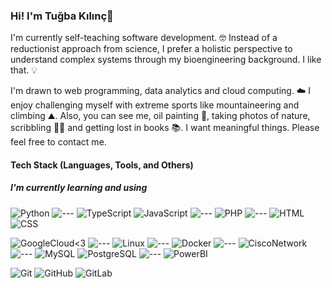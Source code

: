 ### Hi! I'm Tuğba Kılınç👋

I'm currently self-teaching software development. 🤓 Instead of a reductionist approach from science, I prefer a holistic perspective to understand complex systems through my bioengineering background. I like that. 💡

I'm drawn to web programming, data analytics and cloud computing. ☁️ I enjoy challenging myself with extreme sports like mountaineering and climbing ⛰️. Also, you can see me, oil painting 🎨, taking photos of nature, scribbling ✍🏼 and getting lost in books 📚.
I want meaningful things. Please feel free to contact me.
<!--
#### Connect with me:
-->
#### Tech Stack (Languages, Tools, and Others)
##### I'm currently learning and using

![Python](https://img.shields.io/badge/Python-FFD43B?style=for-the-badge&logo=python&logoColor=blue)
![---](https://img.shields.io/badge/%7C-black?style=flat-square)<!--Spacer -->
![TypeScript](https://img.shields.io/badge/TypeScript-007ACC?style=for-the-badge&logo=typescript&logoColor=white)
![JavaScript](https://img.shields.io/badge/JavaScript-323330?style=for-the-badge&logo=javascript&logoColor=F7DF1E)
![---](https://img.shields.io/badge/%7C-black?style=flat-square)<!--Spacer -->
![PHP](https://img.shields.io/badge/PHP-777BB4?style=for-the-badge&logo=php&logoColor=white)
![---](https://img.shields.io/badge/%7C-black?style=flat-square)<!--Spacer -->
![HTML](https://img.shields.io/badge/HTML5-E34F26?style=for-the-badge&logo=html5&logoColor=white)
![CSS](https://img.shields.io/badge/CSS3-1572B6?style=for-the-badge&logo=css3&logoColor=white)

![GoogleCloud<3](https://img.shields.io/badge/Google_Cloud-4285F4?style=for-the-badge&logo=google-cloud&logoColor=white)
![---](https://img.shields.io/badge/%7C-black?style=flat-square)<!--Spacer -->
![Linux](https://img.shields.io/badge/Linux-FCC624?style=for-the-badge&logo=linux&logoColor=black)
![---](https://img.shields.io/badge/%7C-black?style=flat-square)<!--Spacer -->
![Docker](https://img.shields.io/badge/Docker-2CA5E0?style=for-the-badge&logo=docker&logoColor=white)
![---](https://img.shields.io/badge/%7C-black?style=flat-square)<!--Spacer -->
![CiscoNetwork](https://img.shields.io/badge/CISCO-1BA0D7?style=for-the-badge&logo=cisco&logoColor=white)
![---](https://img.shields.io/badge/%7C-black?style=flat-square)<!--Spacer -->
![MySQL](https://img.shields.io/badge/MySQL-005C84?style=for-the-badge&logo=mysql&logoColor=white)
![PostgreSQL](https://img.shields.io/badge/postgresql-4169e1?style=for-the-badge&logo=postgresql&logoColor=white)
![---](https://img.shields.io/badge/%7C-black?style=flat-square)<!--Spacer -->
![PowerBI](https://img.shields.io/badge/PowerBI-F2C811?style=for-the-badge&logo=Power%20BI&logoColor=white)

![Git](https://img.shields.io/badge/GIT-E44C30?style=for-the-badge&logo=git&logoColor=white)
![GitHub](https://img.shields.io/badge/GitHub-100000?style=for-the-badge&logo=github&logoColor=white)
![GitLab](https://img.shields.io/badge/GitLab-330F63?style=for-the-badge&logo=gitlab&logoColor=white)
<!--
- 👋 Hi, I’m
- 👀 I’m interested in ...
- 🌱 I’m currently learning ...
- 💞️ I’m looking to collaborate on ...
- 📫 How to reach me ...
- 😄 Pronouns: ...
- ⚡ Fun fact: ...
--->
